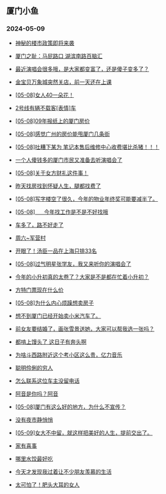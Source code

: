 ## 厦门小鱼 
### 2024-05-09

+ [神秘的楼市政策即将来袭](http://bbs.xmfish.com/read-htm-tid-18187080.html)

+ [厦门之耻：马屁路口 湖滨南路百脑汇](http://bbs.xmfish.com/read-htm-tid-18187113.html)

+ [最近演唱会很多哦，是大家都变富了，还是傻子变多了？](http://bbs.xmfish.com/read-htm-tid-18187118.html)

+ [金宝贝万象城突然关店，前一天还在上课](http://bbs.xmfish.com/read-htm-tid-18187195.html)

+ [[05-08]女人40一朵花！](http://bbs.xmfish.com/read-htm-tid-18187299.html)

+ [2号线有辆不载客[表情]车](http://bbs.xmfish.com/read-htm-tid-18187126.html)

+ [[05-08]09年报纸上的厦门房价](http://bbs.xmfish.com/read-htm-tid-18187196.html)

+ [[05-08]感觉广州的房价能甩厦门几条街](http://bbs.xmfish.com/read-htm-tid-18187138.html)

+ [[05-08]吐糟下某为 笔记本售后维修中心收费堪比杀猪！！！](http://bbs.xmfish.com/read-htm-tid-18187241.html)

+ [一个人傻钱多的厦门市民又准备去听演唱会了](http://bbs.xmfish.com/read-htm-tid-18187264.html)

+ [[05-08]关于女方财礼这件事！](http://bbs.xmfish.com/read-htm-tid-18187164.html)

+ [昨天找房找到怀疑人生，腿都找费了](http://bbs.xmfish.com/read-htm-tid-18187093.html)

+ [[05-08]写字楼空了很久，今年的物业年终奖可能要减半了。](http://bbs.xmfish.com/read-htm-tid-18187197.html)

+ [[05-08]      今年找工作是不是不好找哦](http://bbs.xmfish.com/read-htm-tid-18187223.html)

+ [车多了，路不好走了](http://bbs.xmfish.com/read-htm-tid-18187312.html)

+ [周六~军营村](http://bbs.xmfish.com/read-htm-tid-18187333.html)

+ [开眼了！汤臣一品在上海只排33名](http://bbs.xmfish.com/read-htm-tid-18187457.html)

+ [[05-08]过气明星张学友，我又来听你的演唱会了](http://bbs.xmfish.com/read-htm-tid-18187278.html)

+ [今年的小升初真的太卷了？大家是不是都在忙着小升初？](http://bbs.xmfish.com/read-htm-tid-18187308.html)

+ [方特门票现在什么价](http://bbs.xmfish.com/read-htm-tid-18187268.html)

+ [[05-08]为什么内心烦躁想卖房子](http://bbs.xmfish.com/read-htm-tid-18187546.html)

+ [想不到厦门已经开始卖小米汽车了。](http://bbs.xmfish.com/read-htm-tid-18187563.html)

+ [前女友要结婚了，画张雪景送她，大家可以帮我选一张吗？](http://bbs.xmfish.com/read-htm-tid-18187565.html)

+ [都啃上馒头了 这日子有奔头啊](http://bbs.xmfish.com/read-htm-tid-18187547.html)

+ [为啥斗西路附近这个考小区这么贵，亿力音乐](http://bbs.xmfish.com/read-htm-tid-18187596.html)

+ [聪明伶俐的穷人](http://bbs.xmfish.com/read-htm-tid-18187491.html)

+ [怎么联系这位车主没留电话](http://bbs.xmfish.com/read-htm-tid-18187476.html)

+ [阿音是你吗？阿音](http://bbs.xmfish.com/read-htm-tid-18187603.html)

+ [[05-08]厦门有这么好的地方，为什么不宣传？](http://bbs.xmfish.com/read-htm-tid-18187595.html)

+ [没有夜市静悄悄](http://bbs.xmfish.com/read-htm-tid-18187513.html)

+ [[05-09]女大不中留，就这样把美好的人生，提前交出了。](http://bbs.xmfish.com/read-htm-tid-18187790.html)

+ [家有喜事](http://bbs.xmfish.com/read-htm-tid-18187664.html)

+ [哪里水饺最好吃](http://bbs.xmfish.com/read-htm-tid-18187592.html)

+ [今天才发现我过着让不少朋友羡慕的生活](http://bbs.xmfish.com/read-htm-tid-18187742.html)

+ [太可怕了！肥头大耳的女人](http://bbs.xmfish.com/read-htm-tid-18187770.html)

